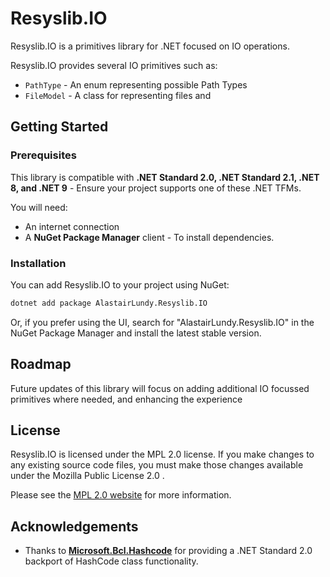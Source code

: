 # Resyslib.IO

Resyslib.IO is a primitives library for .NET focused on IO operations. 

Resyslib.IO provides several IO primitives such as:
* ``PathType`` - An enum representing possible Path Types
* ``FileModel`` - A class for representing files and

## Getting Started

### Prerequisites
This library is compatible with **.NET Standard 2.0, .NET Standard 2.1, .NET 8, and .NET 9** - Ensure your project supports one of these .NET TFMs.

You will need:
- An internet connection
- A **NuGet Package Manager** client - To install dependencies.

### Installation
You can add Resyslib.IO to your project using NuGet:
```bash
dotnet add package AlastairLundy.Resyslib.IO
```
Or, if you prefer using the UI, search for "AlastairLundy.Resyslib.IO" in the NuGet Package Manager and install the latest stable version.

## Roadmap

Future updates of this library will focus on adding additional IO focussed primitives where needed,
and enhancing the experience 

## License

Resyslib.IO is licensed under the MPL 2.0 license. If you make changes to any existing source code files, you must make those changes available under the Mozilla Public License 2.0 .

Please see the [MPL 2.0 website](http://mozilla.org/MPL/2.0/) for more information.

## Acknowledgements

- Thanks to [**Microsoft.Bcl.Hashcode**](https://github.com/dotnet/maintenance-packages) for providing a .NET Standard 2.0 backport of HashCode class functionality.
